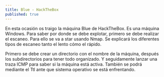 ```yaml
---
title: Blue - HackTheBox
published: true
---
```


En esta ocasión os traigo la máquina Blue de HackTheBox. Es una máquina Windows. Para saber por donde se debe explotar, primero se debe realizar el escaneo. Para ello se va a star usando Nmap. Se explicará los diferentes tipos de escaneo tanto el lento cómo el rápido.

Primero se debe crear un directorio con el nombre de la máquina, después los subdirectorios para tener todo organizado. Y seguidamente lanzar una traza ICMP para saber si la máquina está activa. También se podrá mediante el Ttl ante que sistema operativo se está enfrentando.



